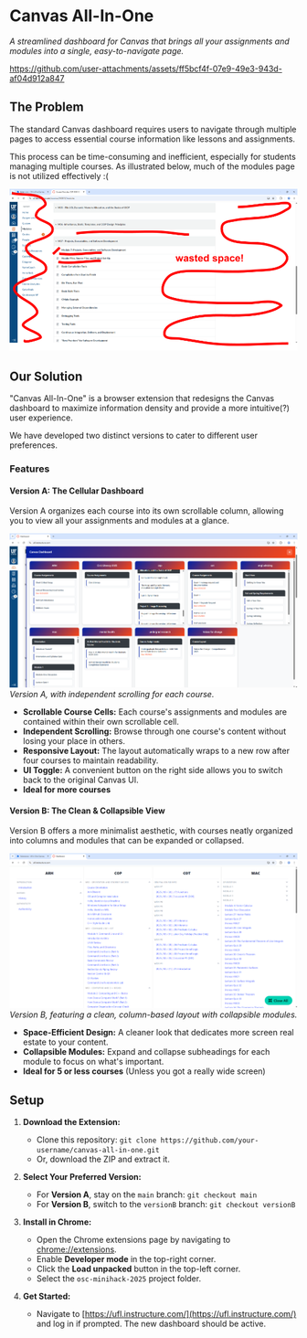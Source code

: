 # Canvas All-In-One

*A streamlined dashboard for Canvas that brings all your assignments and modules into a single, easy-to-navigate page.*

https://github.com/user-attachments/assets/ff5bcf4f-07e9-49e3-943d-af04d912a847

## The Problem

The standard Canvas dashboard requires users to navigate through multiple pages to access essential course information like lessons and assignments.

This process can be time-consuming and inefficient, especially for students managing multiple courses. As illustrated below, much of the modules page is not utilized effectively :(

![Wasted space on the default Canvas dashboard](./readme/wasted_space.png)

## Our Solution

"Canvas All-In-One" is a browser extension that redesigns the Canvas dashboard to maximize information density and provide a more intuitive(?) user experience.

We have developed two distinct versions to cater to different user preferences.

### Features

#### Version A: The Cellular Dashboard

Version A organizes each course into its own scrollable column, allowing you to view all your assignments and modules at a glance.

![Version A Screenshot](./readme/versionA.png)
*Version A, with independent scrolling for each course.*

*   **Scrollable Course Cells:** Each course's assignments and modules are contained within their own scrollable cell.
*   **Independent Scrolling:** Browse through one course's content without losing your place in others.
*   **Responsive Layout:** The layout automatically wraps to a new row after four courses to maintain readability.
*   **UI Toggle:** A convenient button on the right side allows you to switch back to the original Canvas UI.
*   **Ideal for more courses**

#### Version B: The Clean & Collapsible View

Version B offers a more minimalist aesthetic, with courses neatly organized into columns and modules that can be expanded or collapsed.

![Version B Screenshot](./readme/versionB.png)
*Version B, featuring a clean, column-based layout with collapsible modules.*

*   **Space-Efficient Design:** A cleaner look that dedicates more screen real estate to your content.
*   **Collapsible Modules:** Expand and collapse subheadings for each module to focus on what's important.
*   **Ideal for 5 or less courses** (Unless you got a really wide screen)

## Setup

1.  **Download the Extension:**
    *   Clone this repository: `git clone https://github.com/your-username/canvas-all-in-one.git`
    *   Or, download the ZIP and extract it.

2.  **Select Your Preferred Version:**
    *   For **Version A**, stay on the `main` branch: `git checkout main`
    *   For **Version B**, switch to the `versionB` branch: `git checkout versionB`

3.  **Install in Chrome:**
    *   Open the Chrome extensions page by navigating to [chrome://extensions](chrome://extensions).
    *   Enable **Developer mode** in the top-right corner.
    *   Click the **Load unpacked** button in the top-left corner.
    *   Select the `osc-minihack-2025` project folder.

4.  **Get Started:**
    *   Navigate to [https://ufl.instructure.com/](https://ufl.instructure.com/) and log in if prompted. The new dashboard should be active.